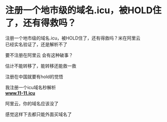 # 注册一个地市级的域名.icu，被HOLD住了，还有得救吗？


注册一个地市级的域名.icu，被HOLD住了，还有得救吗？米在阿里云<img src="static/image/smiley/yct/016.gif" smilieid="51" border="0" alt="" /> <br />
已经实名验证了，还是解析不了

要不注册在阿里云 会有这种破事？

估计不能转移了，能转移还能救一救

注册在中国就要有hold的觉悟

我注册一个icu域名秒解析<br />
<a href="http://www.11-11.icu" target="_blank"><strong>www.11-11.icu</strong></a>

阿里云，你的域名应该没了

感觉这样下去都只能外面买域名了
